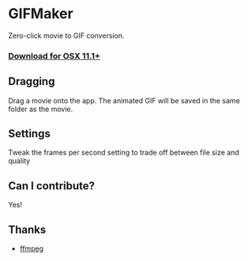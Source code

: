 # GIFMaker
Zero-click movie to GIF conversion.

### <a href="https://github.com/J0shK/GIFMaker/releases">Download for OSX 11.1+</a>

## Dragging 
Drag a movie onto the app. The animated GIF will be saved in the same folder as the movie.

## Settings
Tweak the frames per second setting to trade off between file size and quality

## Can I contribute?
Yes!

## Thanks
* <a href="https://www.ffmpeg.org/">ffmpeg</a>
